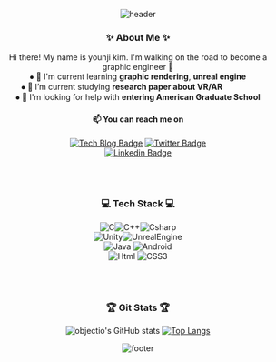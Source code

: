 <div align="center">


![header](https://capsule-render.vercel.app/api?type=waving&color=ADE4F4&height=300&section=header&text=objectio&fontSize=90&fontColor=367D91&animation=fadeIn&fontAlignY=38&desc=Younji%20Kim&descAlignY=51&descAlign=62)

  
### ✨ About Me ✨
 Hi there! My name is younji kim. I'm walking on the road to become a graphic engineer 💪 <br>
⦁ 🌱 I'm current learning **graphic rendering**, **unreal engine** <br>
⦁ 🤔 I’m current studying **research paper about VR/AR** &nbsp;&ensp;&ensp;&ensp;&emsp;&emsp; <br>
⦁ 🤔 I'm looking for help with **entering American Graduate School**
  
#### 📫 You can reach me on
  [![Tech Blog Badge](http://img.shields.io/badge/-Tech%20blog-black?style=flat-square&logo=github&link=https://objectio.github.io/)](https://objectio.github.io/) 
[![Twitter Badge](https://img.shields.io/badge/twitter-1da1f2?style=flat-square&logo=twitter&logoColor=white&link=https://www.twitter.com/objectio_log)](https://www.twitter.com/objectio_log)	
[![Linkedin Badge](https://img.shields.io/badge/-LinkedIn-blue?style=flat-square&logo=Linkedin&logoColor=white&link=https://www.linkedin.com/in/younji-kim-22402224b/)](https://www.linkedin.com/in/younji-kim-22402224b/)
<!--
- 🔭 I’m currently working on ...
- 👯 I’m looking to collaborate on ...
- 💬 Ask me about ...
- 😄 Pronouns:
- ⚡ Fun fact:
-->

<br> <br>
### 💻 Tech Stack 💻
<img alt="C" src="https://img.shields.io/badge/C-A8B9CC.svg?&style=for-the-badge&logo=C&logoColor=white"/><img alt="C++" src ="https://img.shields.io/badge/C++-00599C.svg?&style=for-the-badge&logo=C%2B%2B&logoColor=white"/><img alt="Csharp" src="https://img.shields.io/badge/Csharp-239120.svg?&style=for-the-badge&logo=Csharp&logoColor=white"/>
<br>
<img alt="Unity" src="https://img.shields.io/badge/Unity-FAFAFA.svg?&style=for-the-badge&logo=Unity&logoColor=black"/><img alt="UnrealEngine" src="https://img.shields.io/badge/Unreal-0E1128.svg?&style=for-the-badge&logo=UnrealEngine&logoColor=white"/> 
<br>
<img alt="Java" src ="https://img.shields.io/badge/Java-007396.svg?&style=for-the-badge&logo=Java&logoColor=white"/> <img alt="Android" src ="https://img.shields.io/badge/Android-3DDC84.svg?&style=for-the-badge&logo=Android&logoColor=white"/>
<br>
<img alt="Html" src ="https://img.shields.io/badge/HTML-E34F26.svg?&style=for-the-badge&logo=HTML5&logoColor=white"/> <img alt="CSS3" src ="https://img.shields.io/badge/CSS3-FF9933.svg?&style=for-the-badge&logo=CSS3&logoColor=white"/>
<br>

<br><br>
### 🏆 Git Stats 🏆
![objectio's GitHub stats](https://github-readme-stats.vercel.app/api?username=objectio&show_icons=true&theme=prussian)
[![Top Langs](https://github-readme-stats.vercel.app/api/top-langs/?username=objectio&layout=compact)](https://github.com/anuraghazra/github-readme-stats)


![footer](https://capsule-render.vercel.app/api?section=footer&type=waving&color=ADE4F4)
</div>
